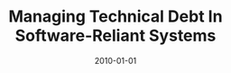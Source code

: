 ---
title: "Managing Technical Debt In Software-Reliant Systems"
date: 2010-01-01
venue: "Proceedings of the Workshop on Future of Software Engineering Research, FoSER 2010, at the 18th ACM SIGSOFT International Symposium on Foundations of Software Engineering, 2010, Santa Fe, NM, USA, November 7-11, 2010"
paperurl: https://doi.org/10.1145/1882362.1882373
authors: "Nanette Brown, Yuanfang Cai, Yuepu Guo, Rick Kazman, Miryung Kim, Philippe Kruchten, Erin Lim, Alan MacCormack, Robert L Nord, Ipek Ozkaya, Raghvinder S Sangwan, Carolyn B Seaman, Kevin J Sullivan and Nico Zazworka"
awards: ""
---